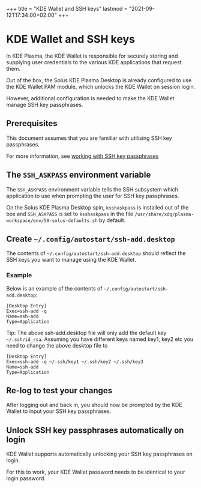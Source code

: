 +++
title = "KDE Wallet and SSH keys"
lastmod = "2021-09-12T17:34:00+02:00"
+++
# KDE Wallet and SSH keys

In KDE Plasma, the KDE Wallet is responsible for securely storing and supplying user credentials to the various KDE applications that request them.

Out of the box, the Solus KDE Plasma Desktop is already configured to use the KDE Wallet PAM module, which unlocks the KDE Wallet on session login.

However, additional configuration is needed to make the KDE Wallet manage SSH key passphrases.

## Prerequisites

This document assumes that you are familiar with utilising SSH key passphrases.

For more information, see [working with SSH key passphrases](https://help.github.com/en/articles/working-with-ssh-key-passphrases)

## The `SSH_ASKPASS` environment variable

The `SSH_ASKPASS` environment variable tells the SSH subsystem which application to use when prompting the user for SSH key passphrases.

On the Solus KDE Plasma Desktop spin, `ksshaskpass` is installed out of the box and `SSH_ASKPASS` is set to `ksshaskpass` in the file `/usr/share/xdg/plasma-workspace/env/50-solus-defaults.sh` by default.

## Create `~/.config/autostart/ssh-add.desktop`

The contents of `~/.config/autostart/ssh-add.desktop` should reflect the SSH keys you want to manage using the KDE Wallet.

### Example

Below is an example of the contents of `~/.config/autostart/ssh-add.desktop`:

```
[Desktop Entry]
Exec=ssh-add -q
Name=ssh-add
Type=Application
```

Tip: The above ssh-add.desktop file will only add the default key `~/.ssh/id_rsa`. Assuming you have different keys named key1, key2 etc you need to change the above desktop file to

```
[Desktop Entry]
Exec=ssh-add -q ~/.ssh/key1 ~/.ssh/key2 ~/.ssh/key3
Name=ssh-add
Type=Application
```

## Re-log to test your changes

After logging out and back in, you should now be prompted by the KDE Wallet to input your SSH key passphrases.

## Unlock SSH key passphrases automatically on login

KDE Wallet supports automatically unlocking your SSH key passphrases on login.

For this to work, your KDE Wallet password needs to be identical to your login password.

